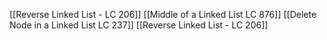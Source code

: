 [[Reverse Linked List - LC 206]]
[[Middle of a Linked List LC 876]]
[[Delete Node in a Linked List LC 237]]
[[Reverse Linked List - LC 206]]